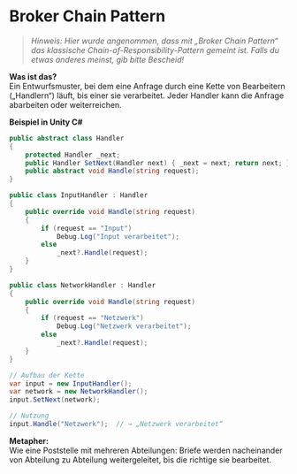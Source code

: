 
# Broker Chain Pattern

> _Hinweis: Hier wurde angenommen, dass mit „Broker Chain Pattern“ das klassische Chain-of-Responsibility-Pattern gemeint ist. Falls du etwas anderes meinst, gib bitte Bescheid!_

**Was ist das?**  
Ein Entwurfsmuster, bei dem eine Anfrage durch eine Kette von Bearbeitern („Handlern“) läuft, bis einer sie verarbeitet. Jeder Handler kann die Anfrage abarbeiten oder weiterreichen.

**Beispiel in Unity C#**

```csharp
public abstract class Handler
{
    protected Handler _next;
    public Handler SetNext(Handler next) { _next = next; return next; }
    public abstract void Handle(string request);
}

public class InputHandler : Handler
{
    public override void Handle(string request)
    {
        if (request == "Input")
            Debug.Log("Input verarbeitet");
        else
            _next?.Handle(request);
    }
}

public class NetworkHandler : Handler
{
    public override void Handle(string request)
    {
        if (request == "Netzwerk")
            Debug.Log("Netzwerk verarbeitet");
        else
            _next?.Handle(request);
    }
}

// Aufbau der Kette
var input = new InputHandler();
var network = new NetworkHandler();
input.SetNext(network);

// Nutzung
input.Handle("Netzwerk");  // → „Netzwerk verarbeitet“
```

**Metapher:**  
Wie eine Poststelle mit mehreren Abteilungen: Briefe werden nacheinander von Abteilung zu Abteilung weitergeleitet, bis die richtige sie bearbeitet.
